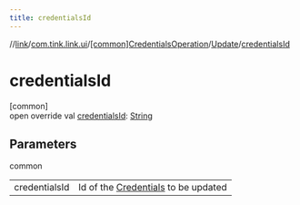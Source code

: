 ```yaml
---
title: credentialsId
---
```

//[link](../../../../index.html)/[com.tink.link.ui](../../index.html)/[[common]CredentialsOperation](../index.html)/[Update](index.html)/[credentialsId](credentials-id.html)



# credentialsId



[common]\
open override val [credentialsId](credentials-id.html): [String](https://kotlinlang.org/api/latest/jvm/stdlib/kotlin/-string/index.html)



## Parameters


common

| | |
|---|---|
| credentialsId | Id of the [Credentials](../../../com.tink.model.credentials/[common]-credentials/index.html) to be updated |




